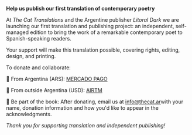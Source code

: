 **Help us publish our first translation of contemporary poetry**

At *The Cat Translations* and the Argentine publisher *Litoral Dark* we are launching our first translation and publishing project: an independent, self-managed edition to bring the work of a remarkable contemporary poet to Spanish-speaking readers.

Your support will make this translation possible, covering rights, editing, design, and printing.

To donate and collaborate:

📌 From Argentina (ARS): [MERCADO PAGO](https://link.mercadopago.com.ar/thecatranslations)

📌 From outside Argentina (USD): [AIRTM](https://airtm.me/micaela1d8tfnfp)


🎁 Be part of the book: After donating, email us at [info@thecat.ar](mailto:info@thecat.ar)with your name, donation information and how you'd like to appear in the acknowledgments.

*Thank you for supporting translation and independent publishing!*
